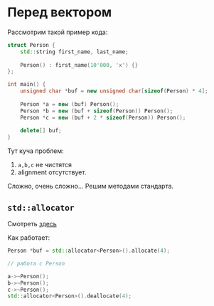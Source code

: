# Перед вектором

Рассмотрим такой пример кода:
```c++
struct Person {
    std::string first_name, last_name;
    
    Person() : first_name(10'000, 'x') {}
};

int main() {
    unsigned char *buf = new unsigned char[sizeof(Person) * 4];
    
    Person *a = new (buf) Person();
    Person *b = new (buf + sizeof(Person)) Person();
    Person *c = new (buf + 2 * sizeof(Person)) Person();
    
    delete[] buf;
}
```

Тут куча проблем:
1. `a,b,c` не чистятся
2. alignment отсутствует.

Сложно, очень сложно... Решим методами стандарта.

## `std::allocator`

Смотреть [здесь](https://en.cppreference.com/w/cpp/memory/allocator)

Как работает:
```c++
Person *buf = std::allocator<Person>().allocate(4);

// работа с Person

a->~Person();
b->~Person();
c->~Person();
std::allocator<Person>().deallocate(4);
```
